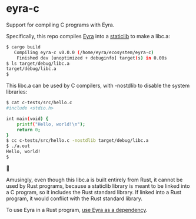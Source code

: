 # eyra-c

Support for compiling C programs with Eyra.

Specifically, this repo compiles [Eyra] into a [staticlib] to make a libc.a:

```sh
$ cargo build
   Compiling eyra-c v0.0.0 (/home/eyra/ecosystem/eyra-c)
    Finished dev [unoptimized + debuginfo] target(s) in 0.00s
$ ls target/debug/libc.a 
target/debug/libc.a
$
```

This libc.a can be used by C compilers, with -nostdlib to disable the
system libraries:

```sh
$ cat c-tests/src/hello.c 
#include <stdio.h>

int main(void) {
    printf("Hello, world!\n");
    return 0;
}
$ cc c-tests/src/hello.c -nostdlib target/debug/libc.a 
$ ./a.out 
Hello, world!
$
```

💃

Amusingly, even though this libc.a is built entirely from Rust, it cannot be
used by Rust programs, because a staticlib library is meant to be linked into
a C program, so it includes the Rust standard library. If linked into a Rust
program, it would conflict with the Rust standard library.

To use Eyra in a Rust program, [use Eyra as a dependency].

[Eyra]: https://github.com/sunfishcode/eyra
[staticlib]: https://doc.rust-lang.org/reference/linkage.html#linkage
[use Eyra as a dependency]: https://github.com/sunfishcode/eyra#quick-start
